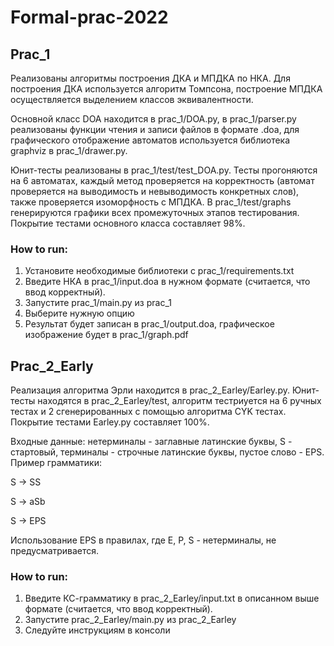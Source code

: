 # Formal-prac-2022

## Prac_1

Реализованы алгоритмы построения ДКА и МПДКА по НКА. 
Для построения ДКА используется алгоритм Томпсона, построение МПДКА
осуществляется выделением классов эквивалентности.

Основной класс DOA находится в prac_1/DOA.py, в prac_1/parser.py
реализованы функции чтения и записи файлов в формате .doa, для
графического отображение автоматов используется библиотека
graphviz в prac_1/drawer.py.

Юнит-тесты реализованы в prac_1/test/test_DOA.py. Тесты прогоняются на
6 автоматах, каждый метод проверяется на корректность (автомат проверяется
на выводимость и невыводимость конкретных слов), также проверяется
изоморфность с МПДКА. В prac_1/test/graphs генерируются графики
всех промежуточных этапов тестирования. Покрытие тестами основного
класса составляет 98%.

### How to run:
1. Установите необходимые библиотеки с prac_1/requirements.txt
2. Введите НКА в prac_1/input.doa в нужном формате (считается, что ввод корректный).
3. Запустите prac_1/main.py из prac_1
4. Выберите нужную опцию
5. Результат будет записан в prac_1/output.doa, графическое изображение будет в prac_1/graph.pdf



## Prac_2_Early

Реализация алгоритма Эрли находится в prac_2_Earley/Earley.py. Юнит-тесты 
находятся в prac_2_Earley/test, алгоритм тестриуется на 6 ручных тестах и 2 сгенерированных с помощью
алгоритма CYK тестах. Покрытие тестами Earley.py составляет 100%.

Входные данные: нетерминалы - заглавные латинские буквы, S - стартовый, терминалы -
строчные латинские буквы, пустое слово - EPS. Пример грамматики:

S -> SS

S -> aSb

S -> EPS

Использование EPS в правилах, где E, P, S - нетерминалы, не предусматривается.

### How to run:
1. Введите КС-грамматику в prac_2_Earley/input.txt в описанном выше формате (считается, что ввод корректный).
2. Запустите prac_2_Earley/main.py из prac_2_Earley
3. Следуйте инструкциям в консоли
